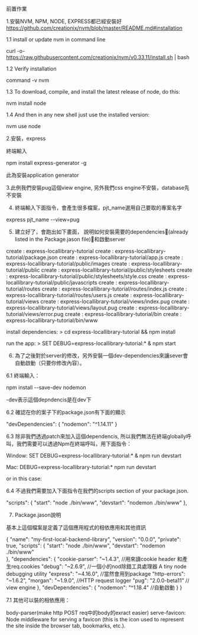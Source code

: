 前置作業

1.安裝NVM, NPM, NODE, EXPRESS都已經安裝好
https://github.com/creationix/nvm/blob/master/README.md#installation


1.1
install or update nvm  in command line

curl -o- https://raw.githubusercontent.com/creationix/nvm/v0.33.11/install.sh | bash


1.2
Verify installation

command -v nvm

1.3
To download, compile, and install the latest release of node, do this:

nvm install node


1.4
And then in any new shell just use the installed version:

nvm use node



2.安裝，express 

終端輸入

npm install express-generator -g

此為安裝application generator

3.此例我們安裝pug這個view engine, 另外我們css engine不安裝，database先不安裝

4. 終端輸入下面指令，會產生很多檔案，pjt_name選用自己要取的專案名字

express pjt_name --view=pug


5. 建立好了，會跑出如下畫面， 說明如何安裝需要的dependencies(already listed in the Package.jason file)，和啟動server

create : express-locallibrary-tutorial
   create : express-locallibrary-tutorial/package.json
   create : express-locallibrary-tutorial/app.js
   create : express-locallibrary-tutorial/public/images
   create : express-locallibrary-tutorial/public
   create : express-locallibrary-tutorial/public/stylesheets
   create : express-locallibrary-tutorial/public/stylesheets/style.css
   create : express-locallibrary-tutorial/public/javascripts
   create : express-locallibrary-tutorial/routes
   create : express-locallibrary-tutorial/routes/index.js
   create : express-locallibrary-tutorial/routes/users.js
   create : express-locallibrary-tutorial/views
   create : express-locallibrary-tutorial/views/index.pug
   create : express-locallibrary-tutorial/views/layout.pug
   create : express-locallibrary-tutorial/views/error.pug
   create : express-locallibrary-tutorial/bin
   create : express-locallibrary-tutorial/bin/www

   install dependencies:
     > cd express-locallibrary-tutorial && npm install

   run the app:
     > SET DEBUG=express-locallibrary-tutorial:* & npm start


6. 為了之後對於server的修改，另外安裝一個dev-dependencies來讓sever會自動啟動（只要你修改內容）。

6.1 終端輸入：

npm install --save-dev nodemon

-dev表示這個depndencis是在dev下

6.2 確認在你的案子下的package.json有下面的顯示

"devDependencies": {
    "nodemon": "^1.14.11"
  }


6.3 除非我們透過patch來加入這個dependencis, 所以我們無法在終端globally呼叫，我們需要可以透過Npm在終端呼叫，用下面指令：

Window:
SET DEBUG=express-locallibrary-tutorial:* & npm run devstart

Mac:
DEBUG=express-locallibrary-tutorial:* npm run devstart

or in this case:



6.4 不過我們需要加入下面指令在我們的scripts section of your package.json.

"scripts": {
    "start": "node ./bin/www",
    "devstart": "nodemon ./bin/www"
  },



7. Package.jason說明

基本上這個檔案是定義了這個應用程式的相依應用和其他資訊

{
  "name": "my-first-local-backend-library",
  "version": "0.0.0",
  "private": true,
  "scripts": {
    "start": "node ./bin/www",
    "devstart": "nodemon ./bin/www"     
  },
  "dependencies": {
    "cookie-parser": "~1.4.3",   //用來讀cookie header 和產生req.cookies
    "debug": "~2.6.9",     //一個小的nod除錯工具處理器 A tiny node debugging utility 
    "express": "~4.16.0",   //當然會用到package
    "http-errors": "~1.6.2",
    "morgan": "~1.9.0",   //HTTP request logger 
    "pug": "2.0.0-beta11"   // view engine
  },
  "devDependencies": {
    "nodemon": "^1.18.4"   //自動啟動
  }
}

7.1 其他可以裝的相依應用：

body-parser(make http POST req中的body的exract easier)
serve-favicon: Node middleware for serving a favicon (this is the icon used to represent the site inside the browser tab, bookmarks, etc.).





